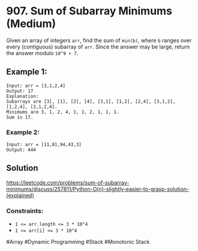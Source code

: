 # 907. Sum of Subarray Minimums (Medium)

Given an array of integers `arr`, find the sum of `min(b)`, where `b` ranges over every (contiguous) subarray of `arr`. Since the answer may be large, return the answer modulo `10^9 + 7`.

## Example 1:

```
Input: arr = [3,1,2,4]
Output: 17
Explanation:
Subarrays are [3], [1], [2], [4], [3,1], [1,2], [2,4], [3,1,2], [1,2,4], [3,1,2,4].
Minimums are 3, 1, 2, 4, 1, 1, 2, 1, 1, 1.
Sum is 17.
```

### Example 2:

```
Input: arr = [11,81,94,43,3]
Output: 444
```

## Solution

https://leetcode.com/problems/sum-of-subarray-minimums/discuss/257811/Python-O(n)-slightly-easier-to-grasp-solution-(explained)

### Constraints:

- `1 <= arr.length <= 3 * 10^4`
- `1 <= arr[i] <= 3 * 10^4`

#Array #Dynamic Programming #Stack #Monotonic Stack
